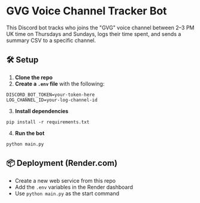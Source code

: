 # GVG Voice Channel Tracker Bot

This Discord bot tracks who joins the "GVG" voice channel between 2–3 PM UK time on Thursdays and Sundays, logs their time spent, and sends a summary CSV to a specific channel.

## 🛠 Setup

1. **Clone the repo**  
2. **Create a `.env` file** with the following:
```
DISCORD_BOT_TOKEN=your-token-here
LOG_CHANNEL_ID=your-log-channel-id
```
3. **Install dependencies**
```
pip install -r requirements.txt
```
4. **Run the bot**
```
python main.py
```

## 📦 Deployment (Render.com)
- Create a new web service from this repo
- Add the `.env` variables in the Render dashboard
- Use `python main.py` as the start command